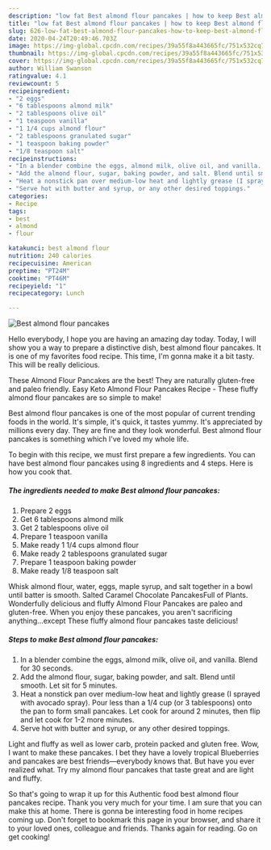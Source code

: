 ```yaml
---
description: "low fat Best almond flour pancakes | how to keep Best almond flour pancakes"
title: "low fat Best almond flour pancakes | how to keep Best almond flour pancakes"
slug: 626-low-fat-best-almond-flour-pancakes-how-to-keep-best-almond-flour-pancakes
date: 2020-04-24T20:49:46.703Z
image: https://img-global.cpcdn.com/recipes/39a55f8a443665fc/751x532cq70/best-almond-flour-pancakes-recipe-main-photo.jpg
thumbnail: https://img-global.cpcdn.com/recipes/39a55f8a443665fc/751x532cq70/best-almond-flour-pancakes-recipe-main-photo.jpg
cover: https://img-global.cpcdn.com/recipes/39a55f8a443665fc/751x532cq70/best-almond-flour-pancakes-recipe-main-photo.jpg
author: William Swanson
ratingvalue: 4.1
reviewcount: 5
recipeingredient:
- "2 eggs"
- "6 tablespoons almond milk"
- "2 tablespoons olive oil"
- "1 teaspoon vanilla"
- "1 1/4 cups almond flour"
- "2 tablespoons granulated sugar"
- "1 teaspoon baking powder"
- "1/8 teaspoon salt"
recipeinstructions:
- "In a blender combine the eggs, almond milk, olive oil, and vanilla. Blend for 30 seconds."
- "Add the almond flour, sugar, baking powder, and salt. Blend until smooth. Let sit for 5 minutes."
- "Heat a nonstick pan over medium-low heat and lightly grease (I sprayed with avocado spray). Pour less than a 1/4 cup (or 3 tablespoons) onto the pan to form small pancakes. Let cook for around 2 minutes, then flip and let cook for 1-2 more minutes."
- "Serve hot with butter and syrup, or any other desired toppings."
categories:
- Recipe
tags:
- best
- almond
- flour

katakunci: best almond flour 
nutrition: 240 calories
recipecuisine: American
preptime: "PT24M"
cooktime: "PT46M"
recipeyield: "1"
recipecategory: Lunch

---
```



![Best almond flour pancakes](https://img-global.cpcdn.com/recipes/39a55f8a443665fc/751x532cq70/best-almond-flour-pancakes-recipe-main-photo.jpg)

Hello everybody, I hope you are having an amazing day today. Today, I will show you a way to prepare a distinctive dish, best almond flour pancakes. It is one of my favorites food recipe. This time, I'm gonna make it a bit tasty. This will be really delicious.

These Almond Flour Pancakes are the best! They are naturally gluten-free and paleo friendly. Easy Keto Almond Flour Pancakes Recipe - These fluffy almond flour pancakes are so simple to make!

Best almond flour pancakes is one of the most popular of current trending foods in the world. It's simple, it's quick, it tastes yummy. It's appreciated by millions every day. They are fine and they look wonderful. Best almond flour pancakes is something which I've loved my whole life.


To begin with this recipe, we must first prepare a few ingredients. You can have best almond flour pancakes using 8 ingredients and 4 steps. Here is how you cook that.

<!--inarticleads1-->

##### The ingredients needed to make Best almond flour pancakes:

1. Prepare 2 eggs
1. Get 6 tablespoons almond milk
1. Get 2 tablespoons olive oil
1. Prepare 1 teaspoon vanilla
1. Make ready 1 1/4 cups almond flour
1. Make ready 2 tablespoons granulated sugar
1. Prepare 1 teaspoon baking powder
1. Make ready 1/8 teaspoon salt


Whisk almond flour, water, eggs, maple syrup, and salt together in a bowl until batter is smooth. Salted Caramel Chocolate PancakesFull of Plants. Wonderfully delicious and fluffy Almond Flour Pancakes are paleo and gluten-free. When you enjoy these pancakes, you aren&#39;t sacrificing anything…except These fluffy almond flour pancakes taste delicious! 

<!--inarticleads2-->

##### Steps to make Best almond flour pancakes:

1. In a blender combine the eggs, almond milk, olive oil, and vanilla. Blend for 30 seconds.
1. Add the almond flour, sugar, baking powder, and salt. Blend until smooth. Let sit for 5 minutes.
1. Heat a nonstick pan over medium-low heat and lightly grease (I sprayed with avocado spray). Pour less than a 1/4 cup (or 3 tablespoons) onto the pan to form small pancakes. Let cook for around 2 minutes, then flip and let cook for 1-2 more minutes.
1. Serve hot with butter and syrup, or any other desired toppings.


Light and fluffy as well as lower carb, protein packed and gluten free. Wow, I want to make these pancakes. I bet they have a lovely tropical Blueberries and pancakes are best friends—everybody knows that. But have you ever realized what. Try my almond flour pancakes that taste great and are light and fluffy. 

So that's going to wrap it up for this Authentic food best almond flour pancakes recipe. Thank you very much for your time. I am sure that you can make this at home. There is gonna be interesting food in home recipes coming up. Don't forget to bookmark this page in your browser, and share it to your loved ones, colleague and friends. Thanks again for reading. Go on get cooking!
